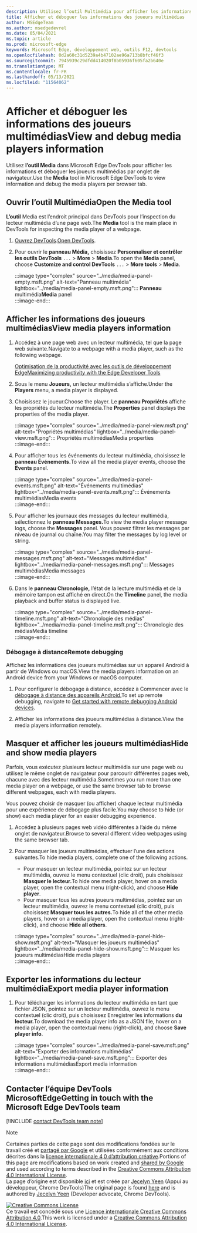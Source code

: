 ```yaml
---
description: Utilisez l’outil Multimédia pour afficher les informations et déboguer les joueurs multimédias par onglet de navigateur.
title: Afficher et déboguer les informations des joueurs multimédias
author: MSEdgeTeam
ms.author: msedgedevrel
ms.date: 05/04/2021
ms.topic: article
ms.prod: microsoft-edge
keywords: Microsoft Edge, développement web, outils F12, devtools
ms.openlocfilehash: 0d2a60c31d5239a4b47102ae96a713b8bfcf46f3
ms.sourcegitcommit: 7945939c29dfdd414020f8b05936f605fa2b640e
ms.translationtype: MT
ms.contentlocale: fr-FR
ms.lasthandoff: 05/13/2021
ms.locfileid: "11564062"
---
```

<!-- Copyright Jecelyn Yeen

   Licensed under the Apache License, Version 2.0 (the "License");
   you may not use this file except in compliance with the License.
   You may obtain a copy of the License at

       https://www.apache.org/licenses/LICENSE-2.0

   Unless required by applicable law or agreed to in writing, software
   distributed under the License is distributed on an "AS IS" BASIS,
   WITHOUT WARRANTIES OR CONDITIONS OF ANY KIND, either express or implied.
   See the License for the specific language governing permissions and
   limitations under the License.  -->  
# <a name="view-and-debug-media-players-information"></a><span data-ttu-id="897a7-104">Afficher et déboguer les informations des joueurs multimédias</span><span class="sxs-lookup"><span data-stu-id="897a7-104">View and debug media players information</span></span>  

<span data-ttu-id="897a7-105">Utilisez **l’outil Media** dans Microsoft Edge DevTools pour afficher les informations et déboguer les joueurs multimédias par onglet de navigateur.</span><span class="sxs-lookup"><span data-stu-id="897a7-105">Use the **Media** tool in Microsoft Edge DevTools to view information and debug the media players per browser tab.</span></span>  

## <a name="open-the-media-tool"></a><span data-ttu-id="897a7-106">Ouvrir l’outil Multimédia</span><span class="sxs-lookup"><span data-stu-id="897a7-106">Open the Media tool</span></span>  

<span data-ttu-id="897a7-107">**L’outil** Media est l’endroit principal dans DevTools pour l’inspection du lecteur multimédia d’une page web.</span><span class="sxs-lookup"><span data-stu-id="897a7-107">The **Media** tool is the main place in DevTools for inspecting the media player of a webpage.</span></span>

1.  <span data-ttu-id="897a7-108">[Ouvrez DevTools][DevtoolsGuideChromiumOpen].</span><span class="sxs-lookup"><span data-stu-id="897a7-108">[Open DevTools][DevtoolsGuideChromiumOpen].</span></span>  
1.  <span data-ttu-id="897a7-109">Pour ouvrir le **panneau Média,** choisissez **Personnaliser et contrôler les outils DevTools** `...`  >  **More**  >  **Media**.</span><span class="sxs-lookup"><span data-stu-id="897a7-109">To open the **Media** panel, choose **Customize and control DevTools** `...` > **More tools** > **Media**.</span></span>  
    
    :::image type="complex" source="../media/media-panel-empty.msft.png" alt-text="Panneau multimédia" lightbox="../media/media-panel-empty.msft.png":::
       <span data-ttu-id="897a7-111">**Panneau** multimédia</span><span class="sxs-lookup"><span data-stu-id="897a7-111">**Media** panel</span></span>  
    :::image-end:::  
    
## <a name="view-media-players-information"></a><span data-ttu-id="897a7-112">Afficher les informations des joueurs multimédias</span><span class="sxs-lookup"><span data-stu-id="897a7-112">View media players information</span></span>  

1.  <span data-ttu-id="897a7-113">Accédez à une page web avec un lecteur multimédia, tel que la page web suivante.</span><span class="sxs-lookup"><span data-stu-id="897a7-113">Navigate to a webpage with a media player, such as the following webpage.</span></span>  
    
    [<span data-ttu-id="897a7-114">Optimisation de la productivité avec les outils de développement Edge</span><span class="sxs-lookup"><span data-stu-id="897a7-114">Maximizing productivity with the Edge Developer Tools</span></span>][BingVideosSearchViewDetailMidE0BA14EC0E0D18C06C8DE0BA14EC0E0D18C06C8]  
    
1.  <span data-ttu-id="897a7-115">Sous le menu **Joueurs,** un lecteur multimédia s’affiche.</span><span class="sxs-lookup"><span data-stu-id="897a7-115">Under the **Players** menu, a media player is displayed.</span></span>  
1.  <span data-ttu-id="897a7-116">Choisissez le joueur.</span><span class="sxs-lookup"><span data-stu-id="897a7-116">Choose the player.</span></span>  <span data-ttu-id="897a7-117">Le **panneau Propriétés** affiche les propriétés du lecteur multimédia.</span><span class="sxs-lookup"><span data-stu-id="897a7-117">The **Properties** panel displays the properties of the media player.</span></span>  
    
    :::image type="complex" source="../media/media-panel-view.msft.png" alt-text="Propriétés multimédias" lightbox="../media/media-panel-view.msft.png":::
       <span data-ttu-id="897a7-119">Propriétés multimédias</span><span class="sxs-lookup"><span data-stu-id="897a7-119">Media properties</span></span>  
    :::image-end:::  
    
1.  <span data-ttu-id="897a7-120">Pour afficher tous les événements du lecteur multimédia, choisissez le **panneau Événements.**</span><span class="sxs-lookup"><span data-stu-id="897a7-120">To view all the media player events, choose the **Events** panel.</span></span>  
    
    :::image type="complex" source="../media/media-panel-events.msft.png" alt-text="Événements multimédias" lightbox="../media/media-panel-events.msft.png":::
       <span data-ttu-id="897a7-122">Événements multimédias</span><span class="sxs-lookup"><span data-stu-id="897a7-122">Media events</span></span>  
    :::image-end:::  
    
1.  <span data-ttu-id="897a7-123">Pour afficher les journaux des messages du lecteur multimédia, sélectionnez le **panneau Messages.**</span><span class="sxs-lookup"><span data-stu-id="897a7-123">To view the media player message logs, choose the **Messages** panel.</span></span>  <span data-ttu-id="897a7-124">Vous pouvez filtrer les messages par niveau de journal ou chaîne.</span><span class="sxs-lookup"><span data-stu-id="897a7-124">You may filter the messages by log level or string.</span></span>  
    
    :::image type="complex" source="../media/media-panel-messages.msft.png" alt-text="Messages multimédias" lightbox="../media/media-panel-messages.msft.png":::
       <span data-ttu-id="897a7-126">Messages multimédias</span><span class="sxs-lookup"><span data-stu-id="897a7-126">Media messages</span></span>  
    :::image-end:::  
    
1.  <span data-ttu-id="897a7-127">Dans le **panneau Chronologie,** l’état de la lecture multimédia et de la mémoire tampon est affiché en direct.</span><span class="sxs-lookup"><span data-stu-id="897a7-127">On the **Timeline** panel, the media playback and buffer status is displayed live.</span></span>  
    
    :::image type="complex" source="../media/media-panel-timeline.msft.png" alt-text="Chronologie des médias" lightbox="../media/media-panel-timeline.msft.png":::
       <span data-ttu-id="897a7-129">Chronologie des médias</span><span class="sxs-lookup"><span data-stu-id="897a7-129">Media timeline</span></span>  
    :::image-end:::  
    
### <a name="remote-debugging"></a><span data-ttu-id="897a7-130">Débogage à distance</span><span class="sxs-lookup"><span data-stu-id="897a7-130">Remote debugging</span></span>  

<span data-ttu-id="897a7-131">Affichez les informations des joueurs multimédias sur un appareil Android à partir de Windows ou macOS.</span><span class="sxs-lookup"><span data-stu-id="897a7-131">View the media players information on an Android device from your Windows or macOS computer.</span></span>  

1.  <span data-ttu-id="897a7-132">Pour configurer le débogage à distance, accédez à Commencer avec le [débogage à distance des appareils Android.][DevtoolsGuideChromiumRemoteDebuggingIndex]</span><span class="sxs-lookup"><span data-stu-id="897a7-132">To set up remote debugging, navigate to [Get started with remote debugging Android devices][DevtoolsGuideChromiumRemoteDebuggingIndex].</span></span>  
1.  <span data-ttu-id="897a7-133">Afficher les informations des joueurs multimédias à distance.</span><span class="sxs-lookup"><span data-stu-id="897a7-133">View the media players information remotely.</span></span>  
    
    <!-- TODO: recreate image using an Android device -->  
    <!--  
    :::image type="complex" source="../media/media-panel-remote-debug.msft.png" alt-text="Remote debugging" lightbox="../media/media-panel-remote-debug.msft.png":::
       Remote debugging  
    :::image-end:::  
    -->  
    
## <a name="hide-and-show-media-players"></a><span data-ttu-id="897a7-134">Masquer et afficher les joueurs multimédias</span><span class="sxs-lookup"><span data-stu-id="897a7-134">Hide and show media players</span></span>  

<span data-ttu-id="897a7-135">Parfois, vous exécutez plusieurs lecteur multimédia sur une page web ou utilisez le même onglet de navigateur pour parcourir différentes pages web, chacune avec des lecteur multimédia.</span><span class="sxs-lookup"><span data-stu-id="897a7-135">Sometimes you run more than one media player on a webpage, or use the same browser tab to browse different webpages, each with media players.</span></span>

<span data-ttu-id="897a7-136">Vous pouvez choisir de masquer \(ou afficher\) chaque lecteur multimédia pour une expérience de débogage plus facile.</span><span class="sxs-lookup"><span data-stu-id="897a7-136">You may choose to hide \(or show\) each media player for an easier debugging experience.</span></span>  

1.  <span data-ttu-id="897a7-137">Accédez à plusieurs pages web vidéo différentes à l’aide du même onglet de navigateur.</span><span class="sxs-lookup"><span data-stu-id="897a7-137">Browse to several different video webpages using the same browser tab.</span></span>  
1.  <span data-ttu-id="897a7-138">Pour masquer les joueurs multimédias, effectuer l’une des actions suivantes.</span><span class="sxs-lookup"><span data-stu-id="897a7-138">To hide media players, complete one of the following actions.</span></span>  
    *   <span data-ttu-id="897a7-139">Pour masquer un lecteur multimédia, pointez sur un lecteur multimédia, ouvrez le menu contextuel \(clic droit\), puis choisissez **Masquer le lecteur.**</span><span class="sxs-lookup"><span data-stu-id="897a7-139">To hide one media player, hover on a media player, open the contextual menu \(right-click\), and choose **Hide player**.</span></span>  
    *   <span data-ttu-id="897a7-140">Pour masquer tous les autres joueurs multimédias, pointez sur un lecteur multimédia, ouvrez le menu contextuel \(clic droit\), puis choisissez **Masquer tous les autres.**</span><span class="sxs-lookup"><span data-stu-id="897a7-140">To hide all of the other media players, hover on a media player, open the contextual menu \(right-click\), and choose **Hide all others**.</span></span>  
    
    :::image type="complex" source="../media/media-panel-hide-show.msft.png" alt-text="Masquer les joueurs multimédias" lightbox="../media/media-panel-hide-show.msft.png":::
       <span data-ttu-id="897a7-142">Masquer les joueurs multimédias</span><span class="sxs-lookup"><span data-stu-id="897a7-142">Hide media players</span></span>  
    :::image-end:::  
    
## <a name="export-media-player-information"></a><span data-ttu-id="897a7-143">Exporter les informations du lecteur multimédia</span><span class="sxs-lookup"><span data-stu-id="897a7-143">Export media player information</span></span>  

1.  <span data-ttu-id="897a7-144">Pour télécharger les informations du lecteur multimédia en tant que fichier JSON, pointez sur un lecteur multimédia, ouvrez le menu contextuel \(clic droit\), puis choisissez Enregistrer les informations **du lecteur.**</span><span class="sxs-lookup"><span data-stu-id="897a7-144">To download the media player info as a JSON file, hover on a media player, open the contextual menu \(right-click\), and choose **Save player info**.</span></span>  
    
    :::image type="complex" source="../media/media-panel-save.msft.png" alt-text="Exporter des informations multimédias" lightbox="../media/media-panel-save.msft.png":::
       <span data-ttu-id="897a7-146">Exporter des informations multimédias</span><span class="sxs-lookup"><span data-stu-id="897a7-146">Export media information</span></span>  
    :::image-end:::  
    
## <a name="getting-in-touch-with-the-microsoft-edge-devtools-team"></a><span data-ttu-id="897a7-147">Contacter l’équipe DevTools MicrosoftEdge</span><span class="sxs-lookup"><span data-stu-id="897a7-147">Getting in touch with the Microsoft Edge DevTools team</span></span>  

[!INCLUDE [contact DevTools team note](../includes/contact-devtools-team-note.md)]  

<!-- links -->  

[DevtoolsGuideChromiumOpen]: ../open/index.md "Ouvrez Microsoft Edge (Chromium) DevTools | Documents Microsoft"  

[DevtoolsGuideChromiumRemoteDebuggingIndex]: ../remote-debugging/index.md "Commencer à déboguer à distance les appareils Android | Documents Microsoft"  

[BingVideosSearchViewDetailMidE0BA14EC0E0D18C06C8DE0BA14EC0E0D18C06C8]: https://www.bing.com/videos/search?view=detail&mid=DE0BA14EC0E0D18C06C8DE0BA14EC0E0D18C06C8 "Optimisation de la productivité avec les outils de développement Edge | Bing Vidéo"  

> [!NOTE]
> <span data-ttu-id="897a7-151">Certaines parties de cette page sont des modifications fondées sur le travail créé et [partagé par Google][GoogleSitePolicies] et utilisées conformément aux conditions décrites dans la [licence internationale 4,0 d’attribution créative][CCA4IL].</span><span class="sxs-lookup"><span data-stu-id="897a7-151">Portions of this page are modifications based on work created and [shared by Google][GoogleSitePolicies] and used according to terms described in the [Creative Commons Attribution 4.0 International License][CCA4IL].</span></span>  
> <span data-ttu-id="897a7-152">La page d’origine est disponible [ici](https://developers.google.com/web/tools/chrome-devtools/media-panel/index) et est créée par [Jecelyn Yeen][JecelynYeen] \(Appui au développeur, Chrome DevTools\)</span><span class="sxs-lookup"><span data-stu-id="897a7-152">The original page is found [here](https://developers.google.com/web/tools/chrome-devtools/media-panel/index) and is authored by [Jecelyn Yeen][JecelynYeen] \(Developer advocate, Chrome DevTools\).</span></span>  

[![Creative Commons License][CCby4Image]][CCA4IL]  
<span data-ttu-id="897a7-154">Ce travail est concédé sous une [Licence internationale Creative Commons Attribution 4.0][CCA4IL].</span><span class="sxs-lookup"><span data-stu-id="897a7-154">This work is licensed under a [Creative Commons Attribution 4.0 International License][CCA4IL].</span></span>  

[CCA4IL]: https://creativecommons.org/licenses/by/4.0  
[CCby4Image]: https://i.creativecommons.org/l/by/4.0/88x31.png  
[GoogleSitePolicies]: https://developers.google.com/terms/site-policies  
[JecelynYeen]: https://developers.google.com/web/resources/contributors#jecelyn-yeen  

